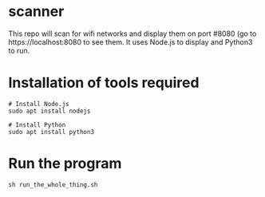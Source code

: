 # scanner
This repo will scan for wifi networks and display them on port #8080 (go to https://localhost:8080 to see them. It uses Node.js to display and Python3 to run.

# Installation of tools required
```
# Install Node.js
sudo apt install nodejs

# Install Python
sudo apt install python3
```

# Run the program
```
sh run_the_whole_thing.sh
```

